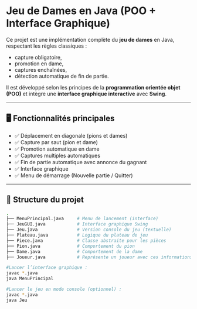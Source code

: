 # Jeu de Dames en Java (POO + Interface Graphique)

Ce projet est une implémentation complète du **jeu de dames** en Java, respectant les règles classiques :
- capture obligatoire,
- promotion en dame,
- captures enchaînées,
- détection automatique de fin de partie.

Il est développé selon les principes de la **programmation orientée objet (POO)** et intègre une **interface graphique interactive** avec **Swing**.

---

## 🖥️ Fonctionnalités principales

- ✅ Déplacement en diagonale (pions et dames)
- ✅ Capture par saut (pion et dame)
- ✅ Promotion automatique en dame
- ✅ Captures multiples automatiques
- ✅ Fin de partie automatique avec annonce du gagnant
- ✅ Interface graphique
- ✅ Menu de démarrage (Nouvelle partie / Quitter)

---

## 🧱 Structure du projet

```bash
.
├── MenuPrincipal.java     # Menu de lancement (interface) 
├── JeuGUI.java            # Interface graphique Swing
├── Jeu.java               # Version console du jeu (textuelle)
├── Plateau.java           # Logique du plateau de jeu
├── Piece.java             # Classe abstraite pour les pièces
├── Pion.java              # Comportement du pion
├── Dame.java              # Comportement de la dame
├── Joueur.java            # Représente un joueur avec ces informations (blanc ou noir)

#Lancer l’interface graphique :
javac *.java
java MenuPrincipal

#Lancer le jeu en mode console (optionnel) :
javac *.java
java Jeu



